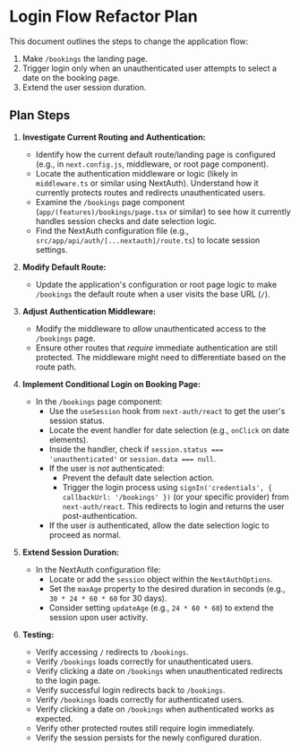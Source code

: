 # Login Flow Refactor Plan

This document outlines the steps to change the application flow:
1.  Make `/bookings` the landing page.
2.  Trigger login only when an unauthenticated user attempts to select a date on the booking page.
3.  Extend the user session duration.

## Plan Steps

1.  **Investigate Current Routing and Authentication:**
    *   Identify how the current default route/landing page is configured (e.g., in `next.config.js`, middleware, or root page component).
    *   Locate the authentication middleware or logic (likely in `middleware.ts` or similar using NextAuth). Understand how it currently protects routes and redirects unauthenticated users.
    *   Examine the `/bookings` page component (`app/(features)/bookings/page.tsx` or similar) to see how it currently handles session checks and date selection logic.
    *   Find the NextAuth configuration file (e.g., `src/app/api/auth/[...nextauth]/route.ts`) to locate session settings.

2.  **Modify Default Route:**
    *   Update the application's configuration or root page logic to make `/bookings` the default route when a user visits the base URL (`/`).

3.  **Adjust Authentication Middleware:**
    *   Modify the middleware to *allow* unauthenticated access to the `/bookings` page.
    *   Ensure other routes that *require* immediate authentication are still protected. The middleware might need to differentiate based on the route path.

4.  **Implement Conditional Login on Booking Page:**
    *   In the `/bookings` page component:
        *   Use the `useSession` hook from `next-auth/react` to get the user's session status.
        *   Locate the event handler for date selection (e.g., `onClick` on date elements).
        *   Inside the handler, check if `session.status === 'unauthenticated'` or `session.data === null`.
        *   If the user is *not* authenticated:
            *   Prevent the default date selection action.
            *   Trigger the login process using `signIn('credentials', { callbackUrl: '/bookings' })` (or your specific provider) from `next-auth/react`. This redirects to login and returns the user post-authentication.
        *   If the user *is* authenticated, allow the date selection logic to proceed as normal.

5.  **Extend Session Duration:**
    *   In the NextAuth configuration file:
        *   Locate or add the `session` object within the `NextAuthOptions`.
        *   Set the `maxAge` property to the desired duration in seconds (e.g., `30 * 24 * 60 * 60` for 30 days).
        *   Consider setting `updateAge` (e.g., `24 * 60 * 60`) to extend the session upon user activity.

6.  **Testing:**
    *   Verify accessing `/` redirects to `/bookings`.
    *   Verify `/bookings` loads correctly for unauthenticated users.
    *   Verify clicking a date on `/bookings` when unauthenticated redirects to the login page.
    *   Verify successful login redirects back to `/bookings`.
    *   Verify `/bookings` loads correctly for authenticated users.
    *   Verify clicking a date on `/bookings` when authenticated works as expected.
    *   Verify other protected routes still require login immediately.
    *   Verify the session persists for the newly configured duration. 